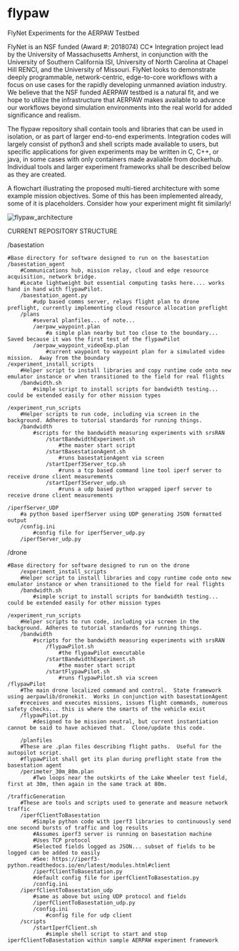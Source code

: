 
# flypaw
FlyNet Experiments for the AERPAW Testbed

FlyNet is an NSF funded (Award #: 2018074) CC* Integration project lead by the University of Massachusetts Amherst, in conjunction with the University of Southern California ISI, University of North Carolina at Chapel Hill RENCI, and the University of Missouri.  FlyNet looks to demonstrate deeply programmable, network-centric, edge-to-core workflows with a focus on use cases for the rapidly developing unmanned aviation industry.  We believe that the NSF funded AERPAW testbed is a natural fit, and we hope to utilize the infrastructure that AERPAW makes available to advance our workflows beyond simulation environments into the real world for added significance and realism.

The flypaw repository shall contain tools and libraries that can be used in isolation, or as part of larger end-to-end experiments. Integration codes will largely consist of python3 and shell scripts made available to users, but specific applications for given experiments may be written in C, C++, or java, in some cases with only containers made avaliable from dockerhub.  Individual tools and larger experiment frameworks shall be described below as they are created.

A flowchart illustrating the proposed multi-tiered architecture with some example mission objectives.  Some of this has been implemented already, some of it is placeholders.  Consider how your experiment might fit similarly!

![flypaw_architecture](https://user-images.githubusercontent.com/30157582/166251625-3c03cbe1-c2c1-4b4f-a48d-49d8bf37e731.png)

CURRENT REPOSITORY STRUCTURE

/basestation

	#Base directory for software designed to run on the basestation
	/basestation_agent
		#Communications hub, mission relay, cloud and edge resource acquisition, network bridge.  
		#Locate lightweight but essential computing tasks here.... works hand in hand with flypawPilot.
		/basestation_agent.py
			#udp based comms server, relays flight plan to drone preflight, currently implementing cloud resource allocation preflight
		/plans
			#several planfiles... of note... 
			/aerpaw_waypoint.plan
				#a simple plan nearby but too close to the boundary... Saved because it was the first test of the flypawPilot
			/aerpaw_waypoint_videoExp.plan
				#current waypoint to waypoint plan for a simulated video mission.  Away from the boundary
	/experiment_install_scripts
		#Helper script to install libraries and copy runtime code onto new emulator instance or when transitioned to the field for real flights
		/bandwidth.sh
			#simple script to install scripts for bandwidth testing... could be extended easily for other mission types
	
	/experiment_run_scripts
		#Helper scripts to run code, including via screen in the background. Adheres to tutorial standards for running things.
		/bandwidth
			#scripts for the bandwidth measuring experiments with srsRAN
				/startBandwidthExperiment.sh
					#the master start script
				/startBasestationAgent.sh
					#runs basestationAgent via screen
				/startIperf3Server_tcp.sh
					#runs a tcp based command line tool iperf server to receive drone client measurements
				/startIperf3Server_udp.sh
					#runs a udp based python wrapped iperf server to receive drone client measurements
	
	/iperfServer_UDP
		#a python based iperfServer using UDP generating JSON formatted output
		/config.ini
			#config file for iperfServer_udp.py
		/iperfServer_udp.py
			
/drone

	#Base directory for software designed to run on the drone
        /experiment_install_scripts
		#Helper script to install libraries and copy runtime code onto new emulator instance or when transitioned to the field for real flights
		/bandwidth.sh
			#simple script to install scripts for bandwidth testing... could be extended easily for other mission types
	
	/experiment_run_scripts
		#Helper scripts to run code, including via screen in the background. Adheres to tutorial standards for running things.
		/bandwidth
			#scripts for the bandwidth measuring experiments with srsRAN
				/flypawPilot.sh
					#the flypawPilot executable
				/startBandwidthExperiment.sh
					#the master start script
				/startFlypawPilot.sh
					#runs flypawPilot.sh via screen
	/flypawPilot
		#The main drone localized command and control.  State framework using aerpawlib/dronekit.  Works in conjunction with basestationAgent
		#receives and executes missions, issues flight commands, numerous safety checks... this is where the smarts of the vehicle exist
		/flypawPilot.py
			#designed to be mission neutral, but current instantiation cannot be said to have achieved that.  Clone/update this code.
	
        /planfiles
		#These are .plan files describing flight paths.  Useful for the autopilot script.
		#flypawPilot shall get its plan during preflight state from the basestation agent
		/perimeter_30m_80m.plan
			#Two loops near the outskirts of the Lake Wheeler test field, first at 30m, then again in the same track at 80m.

	/trafficGeneration
		#These are tools and scripts used to generate and measure network traffic
		/iperfClientToBasestation
			#Simple python code with iperf3 libraries to continuously send one second bursts of traffic and log results
			#Assumes iperf3 server is running on basestation machine
			#Uses TCP protocol
			#Selected fields logged as JSON... subset of fields to be logged can be added to easily
			#See: https://iperf3-python.readthedocs.io/en/latest/modules.html#client
			/iperfClientToBasestation.py
			#default config file for iperfClientToBasestation.py
			/config.ini
		/iperfClientToBasestation_udp
			#same as above but using UDP protocol and fields
			/iperfClientToBasestation_udp.py
			/config.ini
				#config file for udp client  
		/scripts
			/startIperfClient.sh
				#simple shell script to start and stop iperfClientToBasestation within sample AERPAW experiment framework
	
